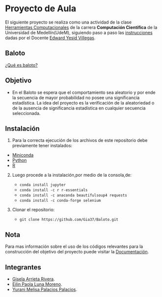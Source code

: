 # Proyecto de Aula 

El siguiente proyecto se realiza como una actividad de la clase [Herramientas Computacionales](https://github.com/cosmoscalibur/herramientas_computacionales) de la carrera **Computación Científica** de la Universidad de Medellín(UdeM), siguiendo paso a paso las [instrucciones](https://github.com/cosmoscalibur/herramientas_computacionales/tree/master/Proyecto) dadas por el Docente [Edward Yesid Villegas](https://github.com/cosmoscalibur).

## Baloto

[¿Qué es baloto?](http://www.baloto.com/index.php#node2695.html?qt-navegacion_internas_baloto=0#qt-navegacion_internas_baloto)  

## Objetivo

* En el Baloto se espera que el comportamiento sea aleatorio y por ende la secuencia de mayor probabilidad no posee una significancia estadística. La idea del proyecto es la verificación de la aleatoriedad o de la ausencia de significancia estadística en cualquier secuencia seleccionada.

## Instalación

1. Para la correcta ejecución de los archivos de este repositorio debe previamente tener instalados:
 * [Miniconda](http://conda.pydata.org/miniconda.html)
 * [Python](https://www.python.org/)
 * [R](https://www.r-project.org/)
 
2. Luego procede a la instalación,por medio de la consola,de:  
    + `conda install jupyter`
    + `conda install -c r r-essentials`    
    + `conda install -c anaconda beautifulsoup4 requests`  
    + `conda install -c conda-forge selenium`
    
3. Clonar el repositorio:    
    + `git clone https://github.com/Gia37/Baloto.git`

## Nota 
Para mas información sobre el uso de los códigos relevantes para la construcción del objetivo del proyecto puede visitar la [Documentación](https://github.com/Gia37/Baloto/blob/master/Documentaci%C3%B3n.ipynb).

## Integrantes

* [Gisela Arrieta Rivera](https://github.com/Gia37 "Cuenta de GitHub Gisela Arrieta").  
* [Eilin Paola Luna Moreno](https://github.com/eilinluna16 "Cuenta de GitHub Eilin Luna").
* [Yurani Melisa Palacios Palacios](https://github.com/99YuraniPalacios "Cuenta de GitHub Yurani Palacios").